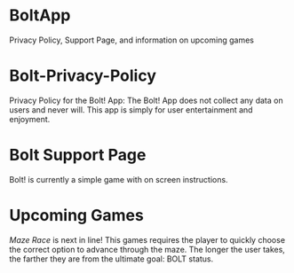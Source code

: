 # BoltApp
Privacy Policy, Support Page, and information on upcoming games 
# Bolt-Privacy-Policy
Privacy Policy for the Bolt! App: 
The Bolt! App does not collect any data on users and never will. This app is simply for user entertainment and enjoyment.
# Bolt Support Page
Bolt! is currently a simple game with on screen instructions.
# Upcoming Games
*Maze Race* is next in line! This games requires the player to quickly choose the correct option to advance through the maze. The longer the user takes, the farther they are from the ultimate goal: BOLT status.
